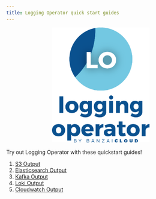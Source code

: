 ```yaml
---
title: Logging Operator quick start guides
---
```


<p align="center"><img src="../img/lo.svg" width="260"></p>
<p align="center">

Try out Logging Operator with these quickstart guides!

1. [S3 Output](./example-s3.md)
1. [Elasticsearch Output](./es-nginx.md)
1. [Kafka Output](./kafka-nginx.md)
1. [Loki Output](./loki-nginx.md)
1. [Cloudwatch Output](./cloudwatch-nginx.md)